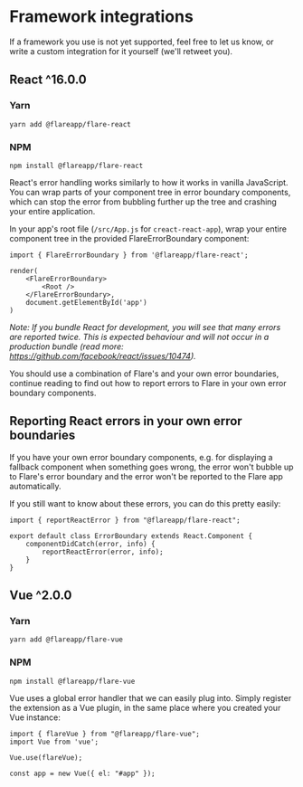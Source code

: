 # Framework integrations

If a framework you use is not yet supported, feel free to let us know, or write a custom integration for it yourself (we'll retweet you).

## React ^16.0.0

### Yarn

```
yarn add @flareapp/flare-react
```

### NPM

```
npm install @flareapp/flare-react
```

React's error handling works similarly to how it works in vanilla JavaScript. You can wrap parts of your component tree in error boundary components, which can stop the error from bubbling further up the tree and crashing your entire application.

In your app's root file (`/src/App.js` for `creact-react-app`), wrap your entire component tree in the provided FlareErrorBoundary component:

```JSX
import { FlareErrorBoundary } from '@flareapp/flare-react';

render(
    <FlareErrorBoundary>
        <Root />
    </FlareErrorBoundary>,
    document.getElementById('app')
)
```

_Note: If you bundle React for development, you will see that many errors are reported twice. This is expected behaviour and will not occur in a production bundle (read more: https://github.com/facebook/react/issues/10474)._

You should use a combination of Flare's and your own error boundaries, continue reading to find out how to report errors to Flare in your own error boundary components.

## Reporting React errors in your own error boundaries

If you have your own error boundary components, e.g. for displaying a fallback component when something goes wrong, the error won't bubble up to Flare's error boundary and the error won't be reported to the Flare app automatically.

If you still want to know about these errors, you can do this pretty easily:

```JSX
import { reportReactError } from "@flareapp/flare-react";

export default class ErrorBoundary extends React.Component {
    componentDidCatch(error, info) {
        reportReactError(error, info);
    }
}
```

## Vue ^2.0.0

### Yarn

```
yarn add @flareapp/flare-vue
```

### NPM

```
npm install @flareapp/flare-vue
```

Vue uses a global error handler that we can easily plug into. Simply register the extension as a Vue plugin, in the same place where you created your Vue instance:

```JS
import { flareVue } from "@flareapp/flare-vue";
import Vue from 'vue';

Vue.use(flareVue);

const app = new Vue({ el: "#app" });
```
